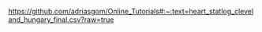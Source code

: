 https://github.com/adriasgom/Online_Tutorials#:~:text=heart_statlog_cleveland_hungary_final.csv?raw=true
